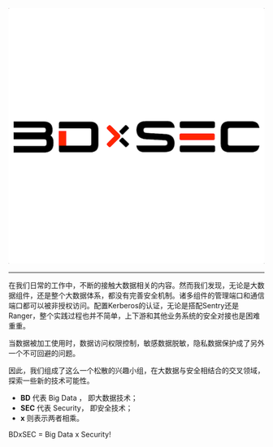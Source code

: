 ![image](/images/bdxsec_logo.png)

--- 

在我们日常的工作中，不断的接触大数据相关的内容。然而我们发现，无论是大数据组件，还是整个大数据体系，都没有完善安全机制。诸多组件的管理端口和通信端口都可以被非授权访问。配置Kerberos的认证，无论是搭配Sentry还是Ranger，整个实践过程也并不简单，上下游和其他业务系统的安全对接也是困难重重。

当数据被加工使用时，数据访问权限控制，敏感数据脱敏，隐私数据保护成了另外一个不可回避的问题。

因此，我们组成了这么一个松散的兴趣小组，在大数据与安全相结合的交叉领域，探索一些新的技术可能性。

* **BD** 代表 Big Data ， 即大数据技术；
* **SEC** 代表 Security， 即安全技术；
* **x** 则表示两者相乘。

BDxSEC = Big Data x Security!
